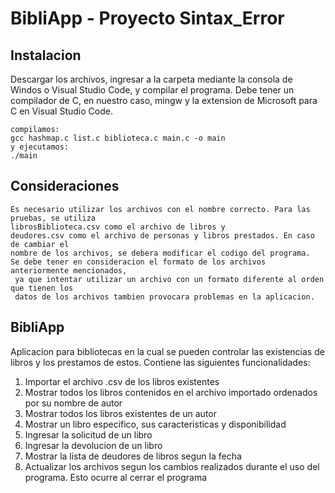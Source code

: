 # BibliApp - Proyecto Sintax_Error


## Instalacion

Descargar los archivos, ingresar a la carpeta mediante la consola de Windos o Visual Studio Code, y compilar el programa. Debe tener un compilador de C, en nuestro caso, mingw y la extension de Microsoft para C en Visual Studio Code.

```
compilamos:
gcc hashmap.c list.c biblioteca.c main.c -o main
y ejecutamos:
./main
```

## Consideraciones

```
Es necesario utilizar los archivos con el nombre correcto. Para las pruebas, se utiliza 
librosBiblioteca.csv como el archivo de libros y 
deudores.csv como el archivo de personas y libros prestados. En caso de cambiar el 
nombre de los archivos, se debera modificar el codigo del programa.
Se debe tener en consideracion el formato de los archivos anteriormente mencionados,
 ya que intentar utilizar un archivo con un formato diferente al orden que tienen los 
 datos de los archivos tambien provocara problemas en la aplicacion.
```

## BibliApp
Aplicacion para bibliotecas en la cual se pueden controlar las existencias de libros y los prestamos de estos. Contiene las siguientes funcionalidades: 
1. Importar el archivo .csv de los libros existentes
2. Mostrar todos los libros contenidos en el archivo importado ordenados por su nombre de autor
3. Mostrar todos los libros existentes de un autor
4. Mostrar un libro especifico, sus caracteristicas y disponibilidad
5. Ingresar la solicitud de un libro
6. Ingresar la devolucion de un libro
7. Mostrar la lista de deudores de libros segun la fecha
8. Actualizar los archivos segun los cambios realizados durante el uso del programa. Esto ocurre al cerrar el programa


       